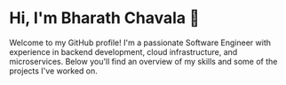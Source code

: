<!DOCTYPE html>

<head>
    <title></title>
</head>

<body>
    <h1>Hi, I'm Bharath Chavala 👋</h1>
    <p>Welcome to my GitHub profile! I'm a passionate Software Engineer with experience in backend development, cloud
        infrastructure, and microservices. Below you'll find an overview of my skills and some of the projects I've
        worked on.
    </p>
</body>

</html>
